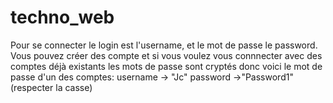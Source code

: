 # techno_web

Pour se connecter le login est l'username, et le mot de passe le password.
Vous pouvez créer des compte et si vous voulez vous connnecter avec des comptes déjà existants les mots de passe sont cryptés donc voici le mot de passe d'un des comptes:
username -> "Jc"  password ->"Password1" (respecter la casse)
